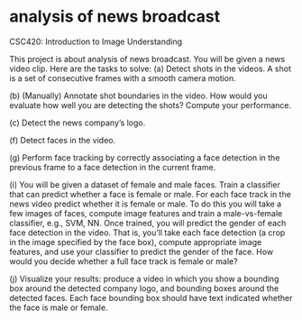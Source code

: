 # analysis of news broadcast 

CSC420: Introduction to Image Understanding

This project is about analysis of news broadcast. You will be given a news video clip. Here are the tasks to solve:
(a) Detect shots in the videos. A shot is a set of consecutive frames with a smooth camera motion.

(b) (Manually) Annotate shot boundaries in the video. How would you evaluate how well you are detecting the shots? Compute your performance.

(c) Detect the news company’s logo.

(f) Detect faces in the video.

(g) Perform face tracking by correctly associating a face detection in the previous frame to a face detection in the current frame.

(i) You will be given a dataset of female and male faces. Train a classifier that can predict whether a face is female or male. For each face track in the news video predict whether it is female or male. To do this you will take a few images of faces, compute image features and train a male-vs-female classifier, e.g., SVM, NN. Once trained, you will predict the gender of each face detection in the video. That is, you’ll take each face detection (a crop in the image specified by the face box), compute appropriate image features, and use your classifier to predict the gender of the face. How would you decide whether a full face track is female or male?

(j) Visualize your results: produce a video in which you show a bounding box around the detected company logo, and bounding boxes around the detected faces. Each face bounding box should have text indicated whether the face is male or female.

